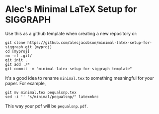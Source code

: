 # Alec's Minimal LaTeX  Setup for SIGGRAPH

Use this as a github template when creating a new repository or:

    git clone https://github.com/alecjacobson/minimal-latex-setup-for-siggraph.git [myproj]
    cd [myproj]
    rm -rf .git/
    git init .
    git add ./*
    git commit -m "minimal-latex-setup-for-siggraph template"

It's a good idea to rename `minimal.tex` to something meaningful for your paper.
For example,

    git mv minimal.tex pequalsnp.tex
    sed -i '' "s/minimal/pequalsnp/" latexmkrc

This way your pdf will be `pequalsnp.pdf`.
